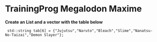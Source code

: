 # 							TrainingProg Megalodon Maxime

**Create an List and a vector with the table below**

` std::string tab[6] = {"Jujutsu","Naruto","Bleach","Slime","Nanatsu-No-Taizai","Demon Slayer"};`
